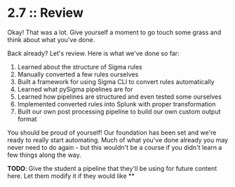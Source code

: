 # 2.7 :: Review

 Okay! That was a lot. Give yourself a moment to go touch some grass and think about what you've done.

Back already? Let's review. Here is what we've done so far:
1. Learned about the structure of Sigma rules
2. Manually converted a few rules ourselves
3. Built a framework for using Sigma CLI to convert rules automatically
4. Learned what pySigma pipelines are for
5. Learned how pipelines are structured and even tested some ourselves
6. Implemented converted rules into Splunk with proper transformation
7. Built our own post processing pipeline to build our own custom output format

You should be proud of yourself! Our foundation has been set and we're ready to really start automating. Much of what you've done already you may never need to do again - but this wouldn't be a course if you didn't learn a few things along the way.

**TODO**: Give the student a pipeline that they'll be using for future content here. Let them modify it if they would like **
